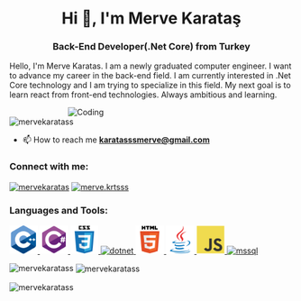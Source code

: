 <h1 align="center">Hi 👋, I'm Merve Karataş</h1>
<h3 align="center">Back-End Developer(.Net Core) from Turkey</h3>
<p >Hello, I'm Merve Karatas. I am a newly graduated computer engineer. I want to advance my career in the back-end field. I am currently interested in .Net Core technology and I am trying to specialize in this field. My next goal is to learn react from front-end technologies. Always ambitious and learning.</p>

<img align="right" alt="Coding" width="400" src="https://cdn.dribbble.com/users/4055494/screenshots/15215756/media/d2b66c4ca0192aa26d103448b3d1518b.gif">

<p align="left"> <img src="https://komarev.com/ghpvc/?username=mervekaratass&label=Profile%20views&color=0e75b6&style=flat" alt="mervekaratass" /> </p>

- 📫 How to reach me **karatasssmerve@gmail.com**

<h3 align="left">Connect with me:</h3>
<p align="left">
<a href="https://linkedin.com/in/mervekaratas" target="blank"><img align="center" src="https://raw.githubusercontent.com/rahuldkjain/github-profile-readme-generator/master/src/images/icons/Social/linked-in-alt.svg" alt="mervekaratas" height="45" width="45" /></a>
<a href="https://instagram.com/merve.krtsss" target="blank"><img align="center" src="https://raw.githubusercontent.com/rahuldkjain/github-profile-readme-generator/master/src/images/icons/Social/instagram.svg" alt="merve.krtsss" height="45" width="45" /></a>
</p>

<h3 align="left">Languages and Tools:</h3>
<p align="left"> <a href="https://www.w3schools.com/cpp/" target="_blank" rel="noreferrer"> <img src="https://raw.githubusercontent.com/devicons/devicon/master/icons/cplusplus/cplusplus-original.svg" alt="cplusplus" width="50" height="50"/> </a> <a href="https://www.w3schools.com/cs/" target="_blank" rel="noreferrer"> <img src="https://raw.githubusercontent.com/devicons/devicon/master/icons/csharp/csharp-original.svg" alt="csharp" width="50" height="50"/> </a> <a href="https://www.w3schools.com/css/" target="_blank" rel="noreferrer"> <img src="https://raw.githubusercontent.com/devicons/devicon/master/icons/css3/css3-original-wordmark.svg" alt="css3" width="50" height="50"/> </a> <a href="https://dotnet.microsoft.com/" target="_blank" rel="noreferrer"> <img src="https://upload.wikimedia.org/wikipedia/commons/thumb/e/ee/.NET_Core_Logo.svg/2048px-.NET_Core_Logo.svg.png" alt="dotnet" width="50" height="50"/> </a> <a href="https://www.w3.org/html/" target="_blank" rel="noreferrer"> <img src="https://raw.githubusercontent.com/devicons/devicon/master/icons/html5/html5-original-wordmark.svg" alt="html5" width="50" height="50"/> </a> <a href="https://www.java.com" target="_blank" rel="noreferrer"> <img src="https://raw.githubusercontent.com/devicons/devicon/master/icons/java/java-original.svg" alt="java" width="50" height="50"/> </a> <a href="https://developer.mozilla.org/en-US/docs/Web/JavaScript" target="_blank" rel="noreferrer"> <img src="https://raw.githubusercontent.com/devicons/devicon/master/icons/javascript/javascript-original.svg" alt="javascript" width="50" height="50"/> </a> <a href="https://www.microsoft.com/en-us/sql-server" target="_blank" rel="noreferrer"> <img src="https://www.svgrepo.com/show/303229/microsoft-sql-server-logo.svg" alt="mssql" width="50" height="50"/> </a> </p>

<p><img align="left" src="https://github-readme-stats.vercel.app/api/top-langs?username=mervekaratass&show_icons=true&locale=en&layout=compact" alt="mervekaratass" /></p>

<p>&nbsp;<img align="center" src="https://github-readme-stats.vercel.app/api?username=mervekaratass&show_icons=true&locale=en" alt="mervekaratass" /></p>

<p><img align="center" src="https://github-readme-streak-stats.herokuapp.com/?user=mervekaratass&" alt="mervekaratass" /></p>
